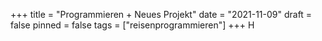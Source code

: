 +++
title = "Programmieren + Neues Projekt"
date = "2021-11-09"
draft = false
pinned = false
tags = ["reisenprogrammieren"]
+++
H